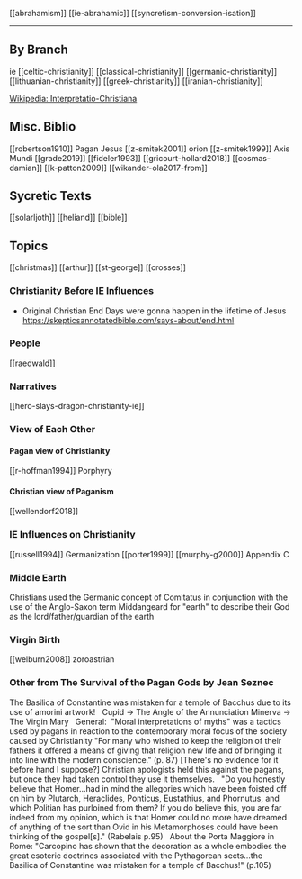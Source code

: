 [[abrahamism]]
[[ie-abrahamic]]
[[syncretism-conversion-isation]]

---

## By Branch
ie
[[celtic-christianity]]
[[classical-christianity]]
[[germanic-christianity]]
[[lithuanian-christianity]]
[[greek-christianity]]
[[iranian-christianity]]

[Wikipedia: Interpretatio-Christiana](https://en.wikipedia.org/wiki/Interpretatio-Christiana)



## Misc. Biblio
[[robertson1910]] Pagan Jesus
[[z-smitek2001]] orion
[[z-smitek1999]] Axis Mundi
[[grade2019]]
[[fideler1993]]
[[gricourt-hollard2018]] [[cosmas-damian]]
[[k-patton2009]]
[[wikander-ola2017-from]]

## Sycretic Texts
[[solarljoth]]
[[heliand]]
[[bible]]

## Topics
[[christmas]]
[[arthur]]
[[st-george]]
[[crosses]]
### Christianity Before IE Influences
- Original Christian End Days were gonna happen in the lifetime of Jesus https://skepticsannotatedbible.com/says-about/end.html

### People
[[raedwald]]

### Narratives
[[hero-slays-dragon-christianity-ie]]

### View of Each Other
#### Pagan view of Christianity
[[r-hoffman1994]] Porphyry
#### Christian view of Paganism
[[wellendorf2018]]

### IE Influences on Christianity
[[russell1994]] Germanization
[[porter1999]]
[[murphy-g2000]] Appendix C

### Middle Earth
Christians used the Germanic concept of Comitatus in conjunction with the use of the Anglo-Saxon term Middangeard for "earth" to describe their God as the lord/father/guardian of the earth 

### Virgin Birth
[[welburn2008]] zoroastrian

### Other from The Survival of the Pagan Gods by Jean Seznec
The Basilica of Constantine was mistaken for a temple of Bacchus due to its use of amorini artwork!
 
Cupid -> The Angle of the Annunciation
Minerva -> The Virgin Mary
 
General:  "Moral interpretations of myths" was a tactics used by pagans in reaction to the contemporary moral focus of the society caused by Christianity "For many who wished to keep the religion of their fathers it offered a means of giving that religion new life and of bringing it into line with the modern conscience." (p. 87) [There's no evidence for it before hand I suppose?] Christian apologists held this against the pagans, but once they had taken control they use it themselves.
 
"Do you honestly believe that Homer...had in mind the allegories which have been foisted off on him by Plutarch, Heraclides, Ponticus, Eustathius, and Phornutus, and which Politian has purloined from them? If you do believe this, you are far indeed from my opinion, which is that Homer could no more have dreamed of anything of the sort than Ovid in his Metamorphoses could have been thinking of the gospel[s]." (Rabelais p.95)
 
About the Porta Maggiore in Rome: "Carcopino has shown that the decoration as a whole embodies the great esoteric doctrines associated with the Pythagorean sects...the Basilica of Constantine was mistaken for a temple of Bacchus!" (p.105)
 
